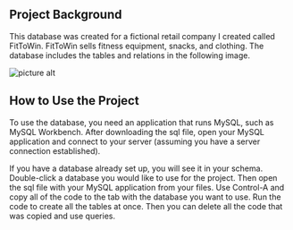 ## Project Background
This database was created for a fictional retail company I created called FitToWin.
FitToWin sells fitness equipment, snacks, and clothing.
The database includes the tables and relations in the following image.

![picture alt](https://github.com/SuperLan11/sql_FitToWin/FitToWin_ERD.png)

## How to Use the Project
To use the database, you need an application that runs MySQL, such as MySQL Workbench.
After downloading the sql file, open your MySQL application and connect to your server (assuming you have a server connection established).

If you have a database already set up, you will see it in your schema.
Double-click a database you would like to use for the project.
Then open the sql file with your MySQL application from your files.
Use Control-A and copy all of the code to the tab with the database you want to use.
Run the code to create all the tables at once. Then you can delete all the code that was copied and use queries.
